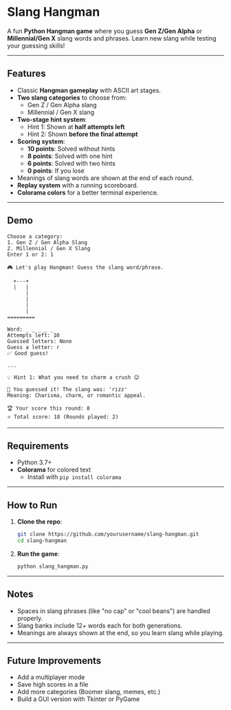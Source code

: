 # Slang Hangman

A fun **Python Hangman game** where you guess **Gen Z/Gen Alpha** or **Millennial/Gen X** slang words and phrases. Learn new slang while testing your guessing skills\!

-----

##  Features

  - Classic **Hangman gameplay** with ASCII art stages.
  - **Two slang categories** to choose from:
      - Gen Z / Gen Alpha slang
      - Millennial / Gen X slang
  - **Two-stage hint system**:
      - Hint 1: Shown at **half attempts left**
      - Hint 2: Shown **before the final attempt**
  - **Scoring system**:
      - **10 points**: Solved without hints
      - **8 points**: Solved with one hint
      - **6 points**: Solved with two hints
      - **0 points**: If you lose
  - Meanings of slang words are shown at the end of each round.
  - **Replay system** with a running scoreboard.
  - **Colorama colors** for a better terminal experience.

-----

##  Demo

```text
Choose a category:
1. Gen Z / Gen Alpha Slang
2. Millennial / Gen X Slang
Enter 1 or 2: 1

🎮 Let's play Hangman! Guess the slang word/phrase.

  +---+
  |   |
      |
      |
      |
      |
=========

Word: _ _ _ _ _
Attempts left: 10
Guessed letters: None
Guess a letter: r
✅ Good guess!

...

💡 Hint 1: What you need to charm a crush 😉

🎉 You guessed it! The slang was: 'rizz'
Meaning: Charisma, charm, or romantic appeal.

🏆 Your score this round: 8
⭐ Total score: 18 (Rounds played: 2)
```

-----

##  Requirements

  - Python 3.7+
  - **Colorama** for colored text
      - Install with `pip install colorama`

-----

##  How to Run

1.  **Clone the repo**:

    ```bash
    git clone https://github.com/yourusername/slang-hangman.git
    cd slang-hangman
    ```

2.  **Run the game**:

    ```bash
    python slang_hangman.py
    ```

-----

## Notes

  - Spaces in slang phrases (like "no cap" or "cool beans") are handled properly.
  - Slang banks include 12+ words each for both generations.
  - Meanings are always shown at the end, so you learn slang while playing.

-----

## Future Improvements

  - Add a multiplayer mode
  - Save high scores in a file
  - Add more categories (Boomer slang, memes, etc.)
  - Build a GUI version with Tkinter or PyGame
